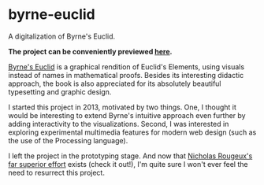 # byrne-euclid
A digitalization of Byrne's Euclid.

**The project can be conveniently previewed [here](https://rawcdn.githack.com/overbk/byrne-euclid/8c331998bb25167048c3b84155080c4c58715ea7/book1/definitions/definitions.html).**

[Byrne's Euclid](https://www.math.ubc.ca/~cass/Euclid/byrne.html) is a graphical rendition of Euclid's Elements, using visuals instead of names in mathematical proofs. Besides its interesting didactic approach, the book is also appreciated for its absolutely beautiful typesetting and graphic design.

I started this project in 2013, motivated by two things. One, I thought it would be interesting to extend Byrne's intuitive approach even further by adding interactivity to the visualizations. Second, I was interested in exploring experimental multimedia features for modern web design (such as the use of the Processing language).

I left the project in the prototyping stage. And now that [Nicholas Rougeux's far superior effort](https://www.c82.net/euclid/) exists (check it out!), I'm quite sure I won't ever feel the need to resurrect this project.
